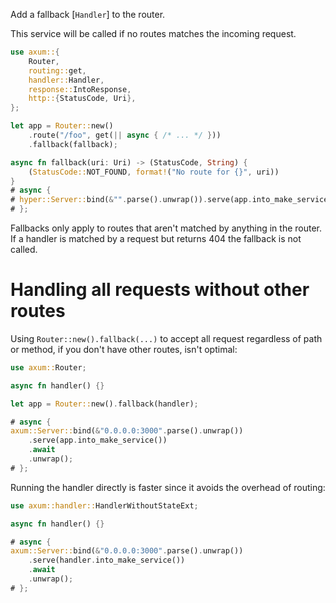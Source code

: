Add a fallback [`Handler`] to the router.

This service will be called if no routes matches the incoming request.

```rust
use axum::{
    Router,
    routing::get,
    handler::Handler,
    response::IntoResponse,
    http::{StatusCode, Uri},
};

let app = Router::new()
    .route("/foo", get(|| async { /* ... */ }))
    .fallback(fallback);

async fn fallback(uri: Uri) -> (StatusCode, String) {
    (StatusCode::NOT_FOUND, format!("No route for {}", uri))
}
# async {
# hyper::Server::bind(&"".parse().unwrap()).serve(app.into_make_service()).await.unwrap();
# };
```

Fallbacks only apply to routes that aren't matched by anything in the
router. If a handler is matched by a request but returns 404 the
fallback is not called.

# Handling all requests without other routes

Using `Router::new().fallback(...)` to accept all request regardless of path or
method, if you don't have other routes, isn't optimal:

```rust
use axum::Router;

async fn handler() {}

let app = Router::new().fallback(handler);

# async {
axum::Server::bind(&"0.0.0.0:3000".parse().unwrap())
    .serve(app.into_make_service())
    .await
    .unwrap();
# };
```

Running the handler directly is faster since it avoids the overhead of routing:

```rust
use axum::handler::HandlerWithoutStateExt;

async fn handler() {}

# async {
axum::Server::bind(&"0.0.0.0:3000".parse().unwrap())
    .serve(handler.into_make_service())
    .await
    .unwrap();
# };
```
